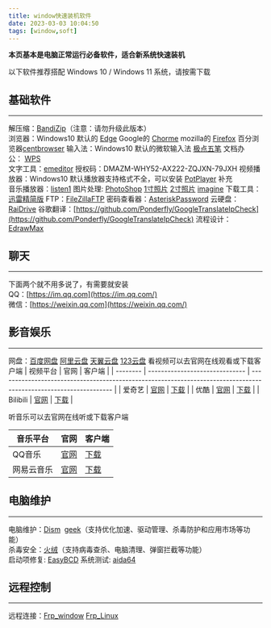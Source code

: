 ```yaml
---
title: window快速装机软件
date: 2023-03-03 10:04:50
tags: [window,soft]
---
```


**本页基本是电脑正常运行必备软件，适合新系统快速装机**

以下软件推荐搭配 Windows 10 / Windows 11 系统，请按需下载

## 基础软件
____

解压缩：[BandiZip](http://124.222.34.15:5244/123/soft/%E5%8A%9E%E5%85%AC%E8%BD%AF%E4%BB%B6/BANDIZIP-SETUP.EXE)（注意：请勿升级此版本）  
浏览器：Windows10 默认的 [Edge](https://www.microsoft.com/zh-cn/edge)  Google的 [Chorme](https://www.google.com/chrome/) mozilla的 [Firefox](https://www.mozilla.org/en-US/firefox/new/) 百分浏览器[centbrowser](https://www.centbrowser.cn/)
输入法：Windows10 默认的微软输入法 [极点五笔](https://img.keepway.ga/ShareX/2022/11/%E6%9E%81%E7%82%B9%E4%BA%94%E7%AC%94%207.1.exe)
文档办公： [WPS](http://124.222.34.15:5244/123/soft/%E5%8A%9E%E5%85%AC%E8%BD%AF%E4%BB%B6/WPS%20setup_CN_2019%E4%B8%AD%E9%93%81%E5%AE%9A%E5%88%B6_2.exe)  
文字工具：[emeditor](https://zh-cn.emeditor.com/download/) 授权码：DMAZM-WHY52-AX222-ZQJXN-79JXH
视频播放器：Windows10 默认播放器支持格式不全，可以安装 [PotPlayer](http://124.222.34.15:5244/123/soft/%E8%A7%86%E9%A2%91%E8%BD%AF%E4%BB%B6/PotPlayer.rar) 补充  
音乐播放器：[listen1](https://listen1.github.io/listen1/)
图片处理: [PhotoShop](http://124.222.34.15:5244/123/soft/%E8%A7%86%E5%9B%BE%E8%BD%AF%E4%BB%B6/PhotoshopCC_64%E6%96%B0.rar) [1寸照片](http://124.222.34.15:5244/d/123/soft/%E8%A7%86%E5%9B%BE%E8%BD%AF%E4%BB%B6/1%E5%AF%B8%E7%85%A7%E7%94%9F%E5%99%A8.exe) [2寸照片](http://124.222.34.15:5244/d/123/soft/%E8%A7%86%E5%9B%BE%E8%BD%AF%E4%BB%B6/%E4%B8%A4%E5%AF%B8%E7%85%A7%E7%94%9F%E5%99%A8.exe) [imagine](http://124.222.34.15:5244/d/123/soft/%E8%A7%86%E5%9B%BE%E8%BD%AF%E4%BB%B6/Imagine_1.1.4_x64_Unicode.exe)
下载工具：[迅雷精简版](http://down.sandai.net/mini/ThunderMini1.5.3.288.exe)
FTP：[FileZillaFTP](https://img.keepway.ga/ShareX/2022/11/FileZillaFTPClient.rar)
密码查看器：[AsteriskPassword](https://img.keepway.ga/ShareX/2022/11/AsteriskPassword.exe)
云硬盘：[RaiDrive](https://img.keepway.ga/ShareX/2022/11/RaiDrive_2020.6.36.exe)
谷歌翻译：[https://github.com/Ponderfly/GoogleTranslateIpCheck](https://github.com/Ponderfly/GoogleTranslateIpCheck)
流程设计：[EdrawMax](http://124.222.34.15:5244/d/123/soft/%E8%A7%86%E5%9B%BE%E8%BD%AF%E4%BB%B6/EdrawMax10.5.3%E7%AE%80%E4%BD%93%E4%B8%AD%E6%96%87%E4%BE%BF%E6%90%BA%E5%A5%BD%E7%94%A8%E7%89%88.7z)

## 聊天
___

下面两个就不用多说了，有需要就安装  
QQ：[https://im.qq.com](https://im.qq.com/)  
微信：[https://weixin.qq.com](https://weixin.qq.com/)

## 影音娱乐
___

网盘：[百度网盘](https://pan.baidu.com/download)  [阿里云盘](https://www.aliyundrive.com/) [天翼云盘](https://h5.cloud.189.cn/) [123云盘](https://www.123pan.com/)
看视频可以去官网在线观看或下载客户端
| 视频平台 | 官网                           | 客户端                                                                                                            |
| -------- | ------------------------------ | ----------------------------------------------------------------------------------------------------------------- |
| 爱奇艺   | [官网](https://www.iqiyi.com/) | [下载](https://app.iqiyi.com/pc/player/index.html#pcplayer?vfrm=pcw_home&vfrmblk=A&vfrmrst=712211_download_third) |
| 优酷     | [官网](https://www.youku.com/) | [下载](https://youku.com/product/index)                                                                           |
| Bilibili         |    [官网](https://www.bilibili.com/)    |   [下载](https://app.bilibili.com/?spm_id_from=333.1007.0.0)                                                                                                         |

听音乐可以去官网在线听或下载客户端

| 音乐平台 | 官网                      | 客户端                                       |
| -------- | ------------------------- | -------------------------------------------- |
| QQ音乐   | [官网](https://y.qq.com/) | [下载](https://y.qq.com/download/index.html) |
| 网易云音乐| [官网](https://music.163.com/) |   [下载](https://music.163.com/#/download)     |

## 电脑维护
___

电脑维护：[Dism](http://124.222.34.15:5244/123/soft/%E7%B3%BB%E7%BB%9F%E5%B7%A5%E5%85%B7/Dism++10.1.1000.100_2d2bf466baca088c4b35248f5a7316f4e00cac0b.zip)  [geek](http://124.222.34.15:5244/123/soft/%E7%B3%BB%E7%BB%9F%E5%B7%A5%E5%85%B7/geek.zip)（支持优化加速、驱动管理、杀毒防护和应用市场等功能）  
杀毒安全：[火绒](https://www.huorong.cn/)（支持病毒查杀、电脑清理、弹窗拦截等功能）  
启动项修复: [EasyBCD](http://124.222.34.15:5244/d/123/system/%E7%B3%BB%E7%BB%9F%E5%B7%A5%E5%85%B7/EasyBCD2.4.exe)
系统测试:  [aida64](http://124.222.34.15:5244/d/123/system/%E7%B3%BB%E7%BB%9F%E6%A3%80%E6%B5%8B/aida64extreme670.zip)

## 远程控制
___
远程连接：[Frp_window](https://ghproxy.com/https://github.com/fatedier/frp/releases/download/v0.48.0/frp_0.48.0_windows_amd64.zip) [Frp_Linux](https://ghproxy.com/https://github.com/fatedier/frp/releases/download/v0.48.0/frp_0.48.0_linux_amd64.tar.gz)